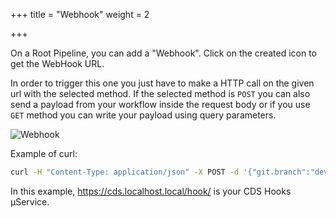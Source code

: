 +++
title = "Webhook"
weight = 2

+++


On a Root Pipeline, you can add a "Webhook". Click on the created icon to get the WebHook URL.

In order to trigger this one you just have to make a HTTP call on the given url with the selected method. If the selected method is `POST` you can also send a payload from your workflow inside the request body or if you use `GET` method you can write your payload using query parameters.

![Webhook](/images/workflows.design.hooks.webhook.gif)

Example of curl:

```bash
curl -H "Content-Type: application/json" -X POST -d '{"git.branch":"development"}'  https://cds.localhost.local/hook/webhook/xxxxxxxx-xxxx-xxxx-xxxx-xxxxxxxxxxxx
```

In this example, https://cds.localhost.local/hook/ is your CDS Hooks µService.
